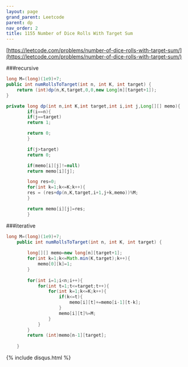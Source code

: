 ```yaml
---
layout: page 
grand_parent: Leetcode 
parent: dp 
nav_order: 2 
title: 1155 Number of Dice Rolls With Target Sum
---
```


[https://leetcode.com/problems/number-of-dice-rolls-with-target-sum/](https://leetcode.com/problems/number-of-dice-rolls-with-target-sum/)

###recursive

```java
long M=(long)(1e9)+7;
public int numRollsToTarget(int n, int K, int target) {
    return (int)dp(n,K,target,0,0,new Long[n][target+1]);        
}

private long dp(int n,int K,int target,int i,int j,Long[][] memo){
        if(i==n){
        if(j==target)
        return 1;

        return 0;
        }

        if(j>target)
        return 0;

        if(memo[i][j]!=null)
        return memo[i][j];

        long res=0;
        for(int k=1;k<=K;k++){
        res = (res+dp(n,K,target,i+1,j+k,memo))%M;
        }

        return memo[i][j]=res;
        }
```

###iterative
```java
long M=(long)(1e9)+7;
    public int numRollsToTarget(int n, int K, int target) {
        
        long[][] memo=new long[n][target+1];
        for(int k=1;k<=Math.min(K,target);k++){
            memo[0][k]=1;
        }
        
        for(int i=1;i<n;i++){
            for(int t=1;t<=target;t++){                
                for(int k=1;k<=K;k++){
                    if(k<=t){
                        memo[i][t]+=memo[i-1][t-k];                        
                    }
                    memo[i][t]%=M;
                }
            }
        }
        return (int)memo[n-1][target];
        
    }
```

{% include disqus.html %}
